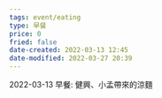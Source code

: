 ```yaml
---
tags: event/eating
type: 早餐
price: 0
fried: false
date-created: 2022-03-13 12:45
date-modified: 2022-03-27 20:39
---
```


2022-03-13 早餐: 健興、小孟帶來的涼麵
